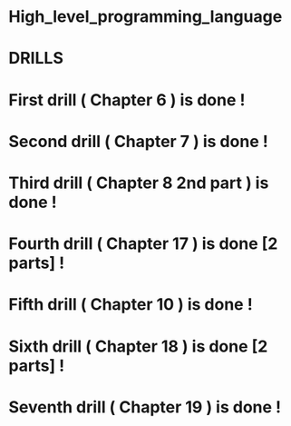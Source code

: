 # High_level_programming_language
# DRILLS 
# First drill ( Chapter 6 ) is done !
# Second drill ( Chapter 7 ) is done !
# Third drill ( Chapter 8 2nd part ) is done !
# Fourth drill ( Chapter 17 ) is done [2 parts] !
# Fifth drill ( Chapter 10 ) is done !
# Sixth drill ( Chapter 18 ) is done [2 parts] !
# Seventh drill ( Chapter 19 ) is done !

